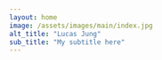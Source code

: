 ```yaml
---
layout: home
image: /assets/images/main/index.jpg
alt_title: "Lucas Jung"
sub_title: "My subtitle here"
---
```

